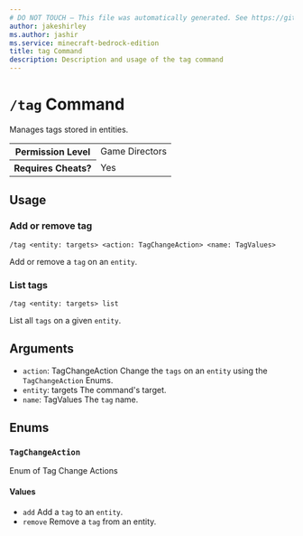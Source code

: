 ```yaml
---
# DO NOT TOUCH — This file was automatically generated. See https://github.com/mojang/minecraftapidocsgenerator to modify descriptions, examples, etc.
author: jakeshirley
ms.author: jashir
ms.service: minecraft-bedrock-edition
title: tag Command
description: Description and usage of the tag command
---
```

# `/tag` Command
Manages tags stored in entities.

<table>
  <tr>
    <th>Permission Level</th>
    <td>Game Directors</td>
  </tr>
  <tr>
    <th>Requires Cheats?</th>
    <td>Yes</td>
  </tr>
</table>

## Usage
### Add or remove tag
`/tag <entity: targets> <action: TagChangeAction> <name: TagValues>`

Add or remove a `tag` on an `entity`.

### List tags
`/tag <entity: targets> list`

List all `tags` on a given `entity`.

## Arguments
- `action`: TagChangeAction
Change the `tags` on an `entity` using the `TagChangeAction` Enums.
- `entity`: targets
The command's target.
- `name`: TagValues
The `tag` name.

## Enums
### `TagChangeAction`
Enum of Tag Change Actions

#### Values
- `add`
Add a `tag` to an `entity`.
- `remove`
Remove a `tag` from an entity.
